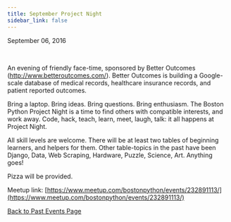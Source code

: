 ```yaml
---
title: September Project Night
sidebar_link: false
---
```


September 06, 2016


   

An evening of friendly face-time, sponsored by Better Outcomes (http://www.betteroutcomes.com/). Better Outcomes is building a Google-scale database of medical records, healthcare insurance records, and patient reported outcomes.

Bring a laptop. Bring ideas. Bring questions. Bring enthusiasm. The Boston Python Project Night is a time to find others with compatible interests, and work away. Code, hack, teach, learn, meet, laugh, talk: it all happens at Project Night.

All skill levels are welcome. There will be at least two tables of beginning learners, and helpers for them. Other table-topics in the past have been Django, Data, Web Scraping, Hardware, Puzzle, Science, Art. Anything goes!

Pizza will be provided.


Meetup link: [https://www.meetup.com/bostonpython/events/232891113/](https://www.meetup.com/bostonpython/events/232891113/)

[Back to Past Events Page](index.md)